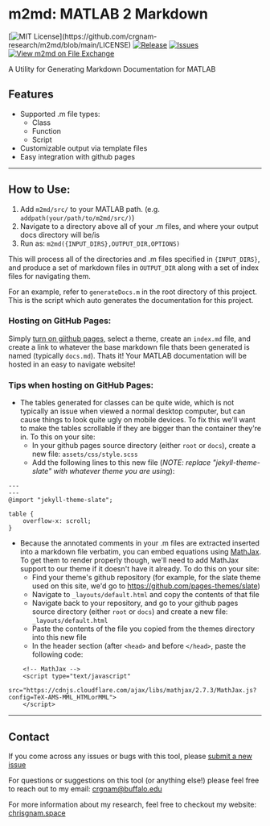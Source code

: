 # m2md: MATLAB 2 Markdown

[![MIT License](https://img.shields.io/apm/l/atomic-design-ui.svg?)](https://github.com/crgnam-research/m2md/blob/main/LICENSE)
[![Release](https://img.shields.io/github/v/release/crgnam-research/m2md?include_prereleases)](https://github.com/crgnam-research/m2md/releases/tag/0.9.3)
[![Issues](https://img.shields.io/github/issues/crgnam-research/m2md)](https://github.com/crgnam-research/m2md/issues)
[![View m2md on File Exchange](https://www.mathworks.com/matlabcentral/images/matlab-file-exchange.svg)](https://www.mathworks.com/matlabcentral/fileexchange/88046-m2md)

A Utility for Generating Markdown Documentation for MATLAB

## Features
- Supported .m file types:
  - Class
  - Function
  - Script
- Customizable output via template files
- Easy integration with github pages

***

## How to Use:

1. Add `m2md/src/` to your MATLAB path.  (e.g. `addpath(your/path/to/m2md/src/)`)
2. Navigate to a directory above all of your .m files, and where your output docs directory will be/is
3. Run as: `m2md({INPUT_DIRS},OUTPUT_DIR,OPTIONS)`

This will process all of the directories and .m files specified in `{INPUT_DIRS}`, and produce a set of markdown files in `OUTPUT_DIR` along with a set of index files for navigating them.

For an example, refer to `generateDocs.m` in the root directory of this project.  This is the script which auto generates the documentation for this project.

### Hosting on GitHub Pages:
Simply [turn on giithub pages](https://guides.github.com/features/pages/), select a theme, create an `index.md` file, and create a link to whatever the base markdown file thats been generated is named (typically `docs.md`).  Thats it!  Your MATLAB documentation will be hosted in an easy to navigate website!

### Tips when hosting on GitHub Pages:

- The tables generated for classes can be quite wide, which is not typically an issue when viewed a normal desktop computer, but can cause things to look quite ugly on mobile devices.  To fix this we'll want to make the tables scrollable if they are bigger than the container they're in.  To this on your site:
  - In your github pages source directory (either `root` or `docs`), create a new file: `assets/css/style.scss`
  - Add the following lines to this new file (*NOTE: replace "jekyll-theme-slate" with whatever theme you are using*):
```
---
---
@import "jekyll-theme-slate";

table {
    overflow-x: scroll;
}
```
- Because the annotated comments in your .m files are extracted inserted into a markdown file verbatim, you can embed equations using [MathJax](https://www.mathjax.org/).  To get them to render properly though, we'll need to add MathJax support to our theme if it doesn't have it already.  To do this on your site:
  - Find your theme's github repository (for example, for the slate theme used on this site, we'd go to https://github.com/pages-themes/slate)
  - Navigate to `_layouts/default.html` and copy the contents of that file
  - Navigate back to your repository, and go to your github pages source directory (either `root` or `docs`) and create a new file: `_layouts/default.html`
  - Paste the contents of the file you copied from the themes directory into this new file
  - In the header section (after `<head>` and before `</head>`, paste the following code:
```
    <!-- MathJax -->
    <script type="text/javascript"
      src="https://cdnjs.cloudflare.com/ajax/libs/mathjax/2.7.3/MathJax.js?config=TeX-AMS-MML_HTMLorMML">
    </script>
```

***
## Contact
If you come across any issues or bugs with this tool, please [submit a new issue](https://github.com/crgnam-research/m2md/issues)

For questions or suggestions on this tool (or anything else!) please feel free to reach out to my email: [crgnam@buffalo.edu](mailto:crgnam@buffalo.edu)

For more information about my research, feel free to checkout my website: [chrisgnam.space](chrisgnam.space)
